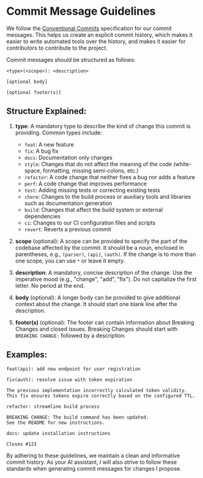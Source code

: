 # Commit Message Guidelines

We follow the [Conventional Commits](https://www.conventionalcommits.org/en/v1.0.0/) specification for our commit messages. This helps us create an explicit commit history, which makes it easier to write automated tools over the history, and makes it easier for contributors to contribute to the project.

Commit messages should be structured as follows:

```
<type>(<scope>): <description>

[optional body]

[optional footer(s)]
```

## Structure Explained:

1.  **type**: A mandatory type to describe the kind of change this commit is providing. Common types include:

    - `feat`: A new feature
    - `fix`: A bug fix
    - `docs`: Documentation only changes
    - `style`: Changes that do not affect the meaning of the code (white-space, formatting, missing semi-colons, etc.)
    - `refactor`: A code change that neither fixes a bug nor adds a feature
    - `perf`: A code change that improves performance
    - `test`: Adding missing tests or correcting existing tests
    - `chore`: Changes to the build process or auxiliary tools and libraries such as documentation generation
    - `build`: Changes that affect the build system or external dependencies
    - `ci`: Changes to our CI configuration files and scripts
    - `revert`: Reverts a previous commit

2.  **scope** (optional): A scope can be provided to specify the part of the codebase affected by the commit. It should be a noun, enclosed in parentheses, e.g., `(parser)`, `(api)`, `(auth)`. If the change is to more than one scope, you can use `*` or leave it empty.

3.  **description**: A mandatory, concise description of the change. Use the imperative mood (e.g., "change", "add", "fix"). Do not capitalize the first letter. No period at the end.

4.  **body** (optional): A longer body can be provided to give additional context about the change. It should start one blank line after the description.

5.  **footer(s)** (optional): The footer can contain information about Breaking Changes and closed issues. Breaking Changes should start with `BREAKING CHANGE:` followed by a description.

## Examples:

```
feat(api): add new endpoint for user registration
```

```
fix(auth): resolve issue with token expiration

The previous implementation incorrectly calculated token validity.
This fix ensures tokens expire correctly based on the configured TTL.
```

```
refactor: streamline build process

BREAKING CHANGE: The build command has been updated.
See the README for new instructions.
```

```
docs: update installation instructions

Closes #123
```

By adhering to these guidelines, we maintain a clean and informative commit history. As your AI assistant, I will also strive to follow these standards when generating commit messages for changes I propose.
